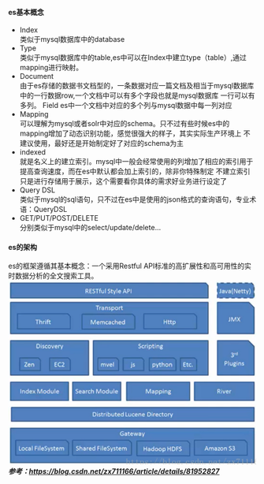 #### es基本概念
+ Index </br>
类似于mysql数据库中的database
+ Type </br>
类似于mysql数据库中的table,es中可以在Index中建立type（table）,通过mapping进行映射。
+ Document </br>
由于es存储的数据书文档型的，一条数据对应一篇文档及相当于mysql数据库中的一行数据row,一个文档中可以有多个字段也就是mysql数据库
一行可以有多列。     Field      es中一个文档中对应的多个列与mysql数据中每一列对应
+ Mapping </br>
可以理解为mysql或者solr中对应的schema。只不过有些时候es中的mapping增加了动态识别功能，感觉很强大的样子，其实实际生产环境上
不建议使用，最好还是开始制定好了对应的schema为主
+ indexed </br>
就是名义上的建立索引。mysql中一般会经常使用的列增加了相应的索引用于提高查询速度，而在es中默认都会加上索引的，除非你特殊制定
不建立索引只是进行存储用于展示，这个需要看你具体的需求好业务进行设定了
+ Query DSL </br>
类似于mysql的sql语句，只不过在es中是使用的json格式的查询语句，专业术语：QueryDSL
+ GET/PUT/POST/DELETE </br>
分别类似于mysql中的select/update/delete...

#### es的架构
es的框架遵循其基本概念：一个采用Restful API标准的高扩展性和高可用性的实时数据分析的全文搜索工具。
![基本架构](../images/es架构图.png)
***参考：https://blog.csdn.net/zx711166/article/details/81952827***
